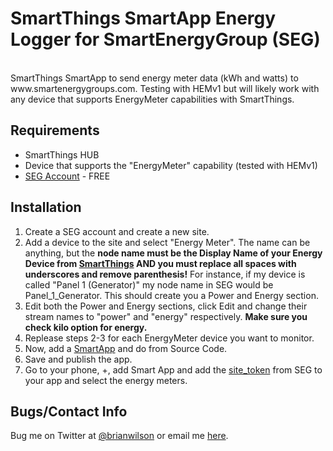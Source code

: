 SmartThings SmartApp Energy Logger for SmartEnergyGroup (SEG)
=======
<br>
SmartThings SmartApp to send energy meter data (kWh and watts) to
www.smartenergygroups.com.  Testing with HEMv1 but will likely work with any
device that supports EnergyMeter capabilities with SmartThings.

Requirements
------------
- SmartThings HUB
- Device that supports the "EnergyMeter" capability (tested with HEMv1)
- [SEG Account](https://smartenergygroups.com/) - FREE

Installation
--------------------
1) Create a SEG account and create a new site.
2) Add a device to the site and select "Energy Meter". The name can be
anything, but the <b>node name must be the Display Name of your Energy Device
from [SmartThings](https://graph.api.smartthings.com/device/list) AND you must
replace all spaces with underscores and remove parenthesis!</b> For instance, if my device is
called "Panel 1 (Generator)" my node name in SEG would be Panel_1_Generator.
This should create you a Power and Energy section.
3) Edit both the Power and Energy sections, click Edit and change their stream
names to "power" and "energy" respectively. <b>Make sure you check kilo option
for energy.</b>
4) Replease steps 2-3 for each EnergyMeter device you want to monitor.
5) Now, add a [SmartApp](https://graph.api.smartthings.com/ide/apps) and do
from Source Code.  
6) Save and publish the app. 
7) Go to your phone, +, add Smart App and add the
[site_token](https://smartenergygroups.com/my_things/show_keys) from SEG to
your app and select the energy meters.  

Bugs/Contact Info
-----------------
Bug me on Twitter at [@brianwilson](http://twitter.com/brianwilson) or email me [here](http://cronological.com/comment.php?ref=bubba).


